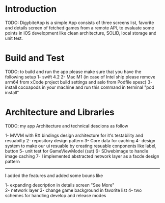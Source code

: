 # Introduction 
TODO: DigybiteApp is a simple App consists of three screens list, favorite and details screen of fetched games from a remote API, to evaluate some points in iOS development like clean architecture, SOLID, local storage and unit test. 

# Build and Test
TODO: to build and run the app please make sure that you have the following setup 
1- swift 4.2
2- Mac M1 (in case of Intel ship please remove arm64 from xCode project build settings and aslo from Podfile spesc)
 3- install cocoapods in your machine and run this command in terminal "pod install"
 
# Architecture and Libraries
TODO: my app Architecture and technical descions as follow

1-  MVVM with RX bindings design architecture for it's testability and resuabilty 
2-  repository design pattern 
3-  Core data for caching 
4-  design system to make our ui resuable by creating resuable conponents like  label, button 
5-  unit test for GameViewModel (sut)
6-  SDwebimage to handle image caching 
7- I implemented abstracted network layer as a facde design pattern  

*************************************************** 
 I added the features and added some bouns like 
 
 1- expanding description in details screen "See More"  
 2- network layer
 3- change game background in favorite list
 4- two schemes for handling develop and release modes
 
 
 
 
